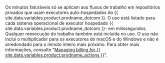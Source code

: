 Os minutos faturáveis só se aplicam aos fluxos de trabalho em repositórios privados que usam executores auto-hospedados do {{ site.data.variables.product.prodname_dotcom }}. O uso está listado para cada sistema operacional de executor hospedado {{ site.data.variables.product.prodname_dotcom }}- em milissegundos. Qualquer reexecução do trabalho também está incluída no uso. O uso não inclui o multiplicador para os executores do macOS e do Windows e não é arredondado para o minuto inteiro mais próximo. Para obter mais informações, consulte "[Managing billing for {{ site.data.variables.product.prodname_actions }}](/github/setting-up-and-managing-billing-and-payments-on-github/managing-billing-for-github-actions)".